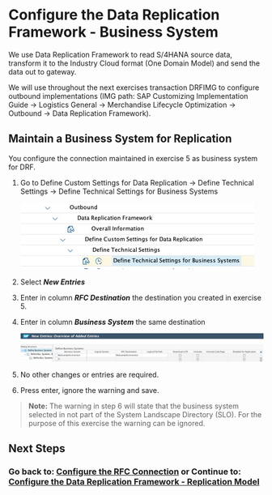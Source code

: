 # Configure the Data Replication Framework - Business System
We use Data Replication Framework to read S/4HANA source data, transform it to the Industry Cloud format (One Domain Model) and send the data out to gateway.

We will use throughout the next exercises transaction DRFIMG to configure outbound implementations (IMG path: SAP Customizing Implementation Guide -> Logistics General -> Merchandise Lifecycle Optimization -> Outbound -> Data Replication Framework).

## Maintain a Business System for Replication
You configure the connection maintained in exercise 5 as business system for DRF.

1. Go to Define Custom Settings for Data Replication -> Define Technical Settings -> Define Technical Settings for Business Systems

    ![](images/EX6_1.jpg)

2. Select ***New Entries***

3. Enter in column ***RFC Destination*** the destination you created in exercise 5.

4. Enter in column ***Business System*** the same destination

    ![](images/EX6_2.jpg)

5. No other changes or entries are required.

6. Press enter, ignore the warning and save.

> **Note:** The warning in step 6 will state that the business system selected in not part of the System Landscape Directory (SLO). For the purpose of this exercise the warning can be ignored.

## Next Steps

[//]: # (TODO: Add a description of what happens next)

### Go back to: [**Configure the RFC Connection**](../ex5/README.md) or Continue to: [**Configure the Data Replication Framework - Replication Model**](../ex7/README.md)
